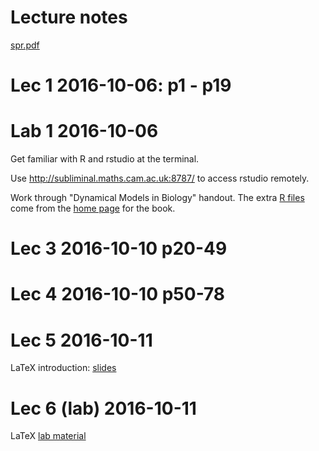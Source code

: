 
# Lecture notes

[spr.pdf](spr.pdf)

# Lec 1 2016-10-06: p1 - p19

# Lab 1 2016-10-06

Get familiar with R and rstudio at the terminal.

Use http://subliminal.maths.cam.ac.uk:8787/ to access rstudio
remotely.

Work through "Dynamical Models in Biology" handout.   The extra
[R files](https://people.cam.cornell.edu/~dmb/Rfiles.zip) come from
the [home page](https://people.cam.cornell.edu/~dmb/DMBsupplements.html) for the book.


# Lec 3 2016-10-10 p20-49

# Lec 4 2016-10-10 p50-78

# Lec 5 2016-10-11 

LaTeX introduction:
[slides](https://github.com/sje30/latex101/blob/master/latex101.pdf)


# Lec 6 (lab) 2016-10-11

LaTeX [lab material](https://github.com/sje30/texintro/blob/master/intro.pdf)
